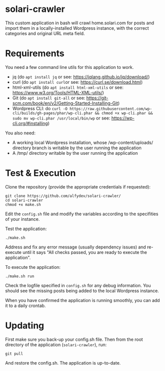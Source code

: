 # solari-crawler
This custom application in bash will crawl home.solari.com for posts and import them in a locally-installed Wordpress instance, with the correct categories and original URL meta field.

# Requirements
You need a few command line utils for this application to work.
* jq (do `apt install jq` or see: https://jqlang.github.io/jq/download/)
* curl (do `apt install curl`or see: https://curl.se/download.html)
* html-xml-utils (do `apt install html-xml-utils` or see: https://www.w3.org/Tools/HTML-XML-utils/)
* Git (do `apt install git-all` or see: https://git-scm.com/book/en/v2/Getting-Started-Installing-Git) 
* Wordpress CLI: do `curl -O https://raw.githubusercontent.com/wp-cli/builds/gh-pages/phar/wp-cli.phar && chmod +x wp-cli.phar && sudo mv wp-cli.phar /usr/local/bin/wp` or see: https://wp-cli.org/#installing)
  

You also need:
* A working local Wordpress installation, whose /wp-content/uploads/ directory branch is writable by the user running the application
* A /tmp/ directory writable by the user running the application

# Test & Execution

Clone the repository (provide the appropriate credentials if requested):

  ```
  git clone https://github.com/alfydev/solari-crawler/
  cd solari-crawler
  chmod +x make.sh
  ```

Edit the `config.sh` file and modify the variables according to the specifities of your instance.

Test the application:

  ```./make.sh```

Address and fix any error message (usually dependency issues) and re-execute until it says "All checks passed, you are ready to execute the application". 

To execute the application:

  ```./make.sh run```

Check the logfile specified in `config.sh` for any debug information. You should see the missing posts being added to the local Wordpress instance.

When you have confirmed the application is running smoothly, you can add it to a daily crontab.

# Updating
First make sure you back-up your config.sh file. Then from the root directory of the application (`solari-crawler`), run:

  ```git pull```

And restore the config.sh. The application is up-to-date.





